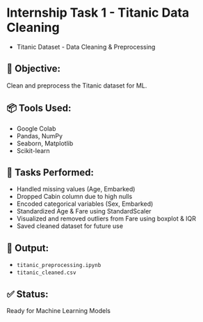 # Internship Task 1 - Titanic Data Cleaning 
- Titanic Dataset - Data Cleaning & Preprocessing

## 🎯 Objective:
Clean and preprocess the Titanic dataset for ML.

## 📦 Tools Used:
- Google Colab 
- Pandas, NumPy
- Seaborn, Matplotlib
- Scikit-learn

## 🔧 Tasks Performed:
- Handled missing values (Age, Embarked)
- Dropped Cabin column due to high nulls
- Encoded categorical variables (Sex, Embarked)
- Standardized Age & Fare using StandardScaler
- Visualized and removed outliers from Fare using boxplot & IQR
- Saved cleaned dataset for future use

## 📁 Output:
- `titanic_preprocessing.ipynb`
- `titanic_cleaned.csv`

## ✅ Status:
Ready for Machine Learning Models
